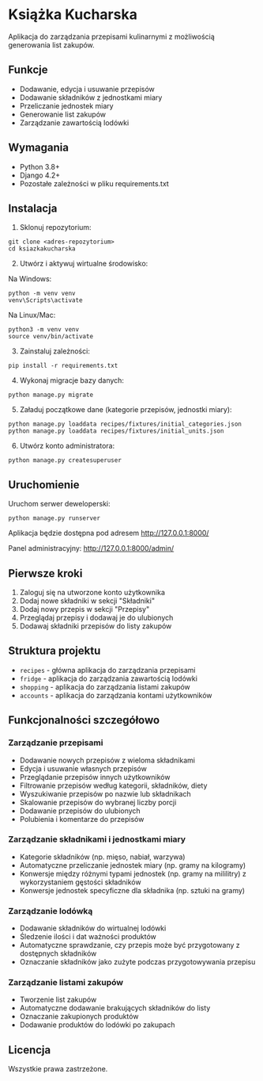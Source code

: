 # Książka Kucharska

Aplikacja do zarządzania przepisami kulinarnymi z możliwością generowania list zakupów.

## Funkcje

- Dodawanie, edycja i usuwanie przepisów
- Dodawanie składników z jednostkami miary
- Przeliczanie jednostek miary
- Generowanie list zakupów
- Zarządzanie zawartością lodówki

## Wymagania

- Python 3.8+
- Django 4.2+
- Pozostałe zależności w pliku requirements.txt

## Instalacja

1. Sklonuj repozytorium:
```
git clone <adres-repozytorium>
cd ksiazkakucharska
```

2. Utwórz i aktywuj wirtualne środowisko:

Na Windows:
```
python -m venv venv
venv\Scripts\activate
```

Na Linux/Mac:
```
python3 -m venv venv
source venv/bin/activate
```

3. Zainstaluj zależności:
```
pip install -r requirements.txt
```

4. Wykonaj migracje bazy danych:
```
python manage.py migrate
```

5. Załaduj początkowe dane (kategorie przepisów, jednostki miary):
```
python manage.py loaddata recipes/fixtures/initial_categories.json
python manage.py loaddata recipes/fixtures/initial_units.json
```

6. Utwórz konto administratora:
```
python manage.py createsuperuser
```

## Uruchomienie

Uruchom serwer deweloperski:
```
python manage.py runserver
```

Aplikacja będzie dostępna pod adresem http://127.0.0.1:8000/

Panel administracyjny: http://127.0.0.1:8000/admin/

## Pierwsze kroki

1. Zaloguj się na utworzone konto użytkownika
2. Dodaj nowe składniki w sekcji "Składniki"
3. Dodaj nowy przepis w sekcji "Przepisy"
4. Przeglądaj przepisy i dodawaj je do ulubionych
5. Dodawaj składniki przepisów do listy zakupów

## Struktura projektu

- `recipes` - główna aplikacja do zarządzania przepisami
- `fridge` - aplikacja do zarządzania zawartością lodówki
- `shopping` - aplikacja do zarządzania listami zakupów
- `accounts` - aplikacja do zarządzania kontami użytkowników

## Funkcjonalności szczegółowo

### Zarządzanie przepisami
- Dodawanie nowych przepisów z wieloma składnikami
- Edycja i usuwanie własnych przepisów
- Przeglądanie przepisów innych użytkowników
- Filtrowanie przepisów według kategorii, składników, diety
- Wyszukiwanie przepisów po nazwie lub składnikach
- Skalowanie przepisów do wybranej liczby porcji
- Dodawanie przepisów do ulubionych
- Polubienia i komentarze do przepisów

### Zarządzanie składnikami i jednostkami miary
- Kategorie składników (np. mięso, nabiał, warzywa)
- Automatyczne przeliczanie jednostek miary (np. gramy na kilogramy)
- Konwersje między różnymi typami jednostek (np. gramy na mililitry) z wykorzystaniem gęstości składników
- Konwersje jednostek specyficzne dla składnika (np. sztuki na gramy)

### Zarządzanie lodówką
- Dodawanie składników do wirtualnej lodówki
- Śledzenie ilości i dat ważności produktów
- Automatyczne sprawdzanie, czy przepis może być przygotowany z dostępnych składników
- Oznaczanie składników jako zużyte podczas przygotowywania przepisu

### Zarządzanie listami zakupów
- Tworzenie list zakupów
- Automatyczne dodawanie brakujących składników do listy
- Oznaczanie zakupionych produktów
- Dodawanie produktów do lodówki po zakupach

## Licencja

Wszystkie prawa zastrzeżone.
